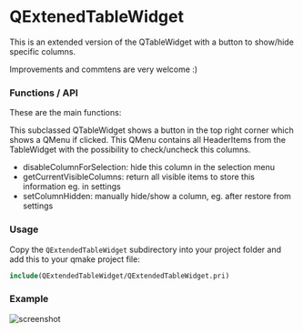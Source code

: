 # QExtenedTableWidget

This is an extended version of the QTableWidget with a button to show/hide specific columns.

Improvements and commtens are very welcome :)

### Functions / API

These are the main functions:

This subclassed QTableWidget shows a button in the top right corner which shows a QMenu if clicked. This QMenu contains all HeaderItems from the TableWidget with the possibility to check/uncheck this columns.

- disableColumnForSelection: hide this column in the selection menu
- getCurrentVisibleColumns: return all visible items to store this information eg. in settings
- setColumnHidden: manually hide/show a column, eg. after restore from settings

### Usage

Copy the `QExtendedTableWidget` subdirectory into your project folder and add this to your qmake project file:

```cmake
include(QExtendedTableWidget/QExtendedTableWidget.pri)
```

### Example

![screenshot](screenshot/example_screenshot.gif)
